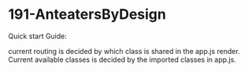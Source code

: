 # 191-AnteatersByDesign

Quick start Guide:

current routing is decided by which class is shared in the app.js render. 
Current available classes is decided by the imported classes in app.js.
